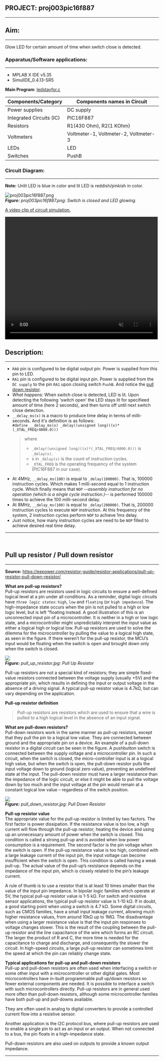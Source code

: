 <!-- README.md file for proj003pic16f887 -->

## PROJECT: proj003pic16f887
---


## Aim:
---
Glow LED for certain amount of time when switch close is detected.


### Apparatus/Software applications: 
---
- MPLAB X IDE v5.35
- SimulIDE_0.4.13-SR5

**Main Program**: [ledstayfor.c](proj003pic16f887.X/ledstayfor.c)

<object data="proj003pic16f887.X/ledstayfor.c" type="text/c" width="600"></object>

|Components/Category|Components names in Circuit|
|---|---|
|Power supplies|DC supply|
|Integrated Circuits (IC)|PIC16F887|
|Resistors|R1(430 Ohm), R2(1 KOhm)|
|Voltmeters|Voltmeter-1, Voltmeter-2, Voltmeter-3|
|LEDs|LED|
|Switches|PushB|

### Circuit Diagram: 
---
**Note:** Unlit LED is blue in color and lit LED is reddish/pinkish in color.  

![proj003pic16f887.png](proj003pic16f887.png "proj003pic16f887.png")  
<i>**Figure:** proj003pic16f887.png: Switch is closed and LED glowing.</i>

[A video clip of circuit simulation.](proj003pic16f887.mp4
)

<video src="proj003pic16f887.mp4" type="video/mp4" controls muted width="500" height="400">Video tag not supported</video>  <!--atributes: autoplay loop -->

## Description: 
---
- `RA0` pin is configured to be digital output pin. Power is supplied from this pin to LED.
- `RA1` pin is configured to be digital input pin. Power is supplied from the `DC supply` to the pin `RA1` upon closing switch `PushB`. And notice the <a href="#PD" title="Brief on Pull up/Pull down resistors is below">pull down resistor</a>.
- *What happens:* When switch close is detected, LED is lit. Upon detecting the following 'switch open' the LED stays lit for specifieed amount of time (here 2 seconds), and then turns off until next switch close detection.
- `__delay_ms(x)` is a macro to produce time delay in terms of milli-seconds. And it's definition is as follows:  
`#define __delay_ms(x) _delay((unsigned long)((x)*(_XTAL_FREQ/4000.0)))`  
    > where 
    > - `_delay((unsigned long)((x)*(_XTAL_FREQ/4000.0)))` is `_delay(x)`.  
    > - x in `_delay(x)` is the count of instruction cycles.  
    > - `_XTAL_FREQ` is the operating frequency of the system (PIC16F887 in our case).
* At 4MHz, `__delay_ms(100)` is equal to `_delay(100000)`. That is, 100000 instruction cycles. Which makes 1 milli-second equal to 1 instruction cycle. Which finally means that `NOP` _--assembly instruction for no operation (which is a single cycle instruction.)--_ is performed 100000 times to achieve the 100 milli-second delay.  
* At 8MHz, `__delay_ms(100)` is equal to `_delay(200000)`. That is, 200000 instruction cycles to execute `NOP` instruction. At this frequency of the system, 2 instruction cycles perform `NOP` to achieve 1ms delay.  
* Just notice, how many instruction cycles are need to be `NOP` filled to achieve desired real time delay.

---
<br id="PD">  <!--br tag is just line-break tag in html-->

## Pull up resistor / Pull down resistor
---
**Source:** <https://eepower.com/resistor-guide/resistor-applications/pull-up-resistor-pull-down-resistor/>  

**What are pull-up resistors?**  
Pull-up resistors are resistors used in logic circuits to ensure a well-defined logical level at a pin under all conditions. As a reminder, digital logic circuits have _`three logic states`_: `high`, `low` and `floating` (or `high impedance`). The high-impedance state occurs when the pin is not pulled to a high or low logic level, but is left “floating instead. A good illustration of this is an unconnected input pin of a microcontroller. It is neither in a high or low logic state, and a microcontroller might unpredictably interpret the input value as either a logical high or logical low. Pull-up resistors are used to solve the dilemma for the microcontroller by pulling the value to a logical high state, as seen in the figure. If there weren’t for the pull-up resistor, the MCU’s input would be floating when the switch is open and brought down only when the switch is closed.  

![](pull_up_resistor.jpg)  
<i>**Figure:** pull_up_resistor.jpg: Pull Up Resistor</i>

Pull-up resistors are not a special kind of resistors; they are simple fixed-value resistors connected between the voltage supply (usually +5V) and the appropriate pin, which results in defining the input or output voltage in the absence of a driving signal. A typical pull-up resistor value is 4.7kΩ, but can vary depending on the application.

**Pull-up resistor definition**
>Pull-up resistors are resistors which are used to ensure that a wire is pulled to a high logical level in the absence of an input signal.

**What are pull-down resistors?**  
Pull-down resistors work in the same manner as pull-up resistors, except that they pull the pin to a logical low value. They are connected between ground and the appropriate pin on a device. An example of a pull-down resistor in a digital circuit can be seen in the figure. A pushbutton switch is connected between the supply voltage and a microcontroller pin. In such a circuit, when the switch is closed, the micro-controller input is at a logical high value, but when the switch is open, the pull-down resistor pulls the input voltage down to ground (logical zero value), preventing an undefined state at the input. The pull-down resistor must have a larger resistance than the impedance of the logic circuit, or else it might be able to pull the voltage down by too much and the input voltage at the pin would remain at a constant logical low value – regardless of the switch position.

![](pull_down_resistor.jpg)  
<i>**Figure:** pull_down_resistor.jpg: Pull Down Resistor</i>

**Pull-up resistor value**  
The appropriate value for the pull-up resistor is limited by two factors. The first factor is power dissipation. If the resistance value is too low, a high current will flow through the pull-up resistor, heating the device and using up an unnecessary amount of power when the switch is closed. This condition is called a strong pull-up and is avoided when low power consumption is a requirement. The second factor is the pin voltage when the switch is open. If the pull-up resistance value is too high, combined with a large leakage current of the input pin, the input voltage can become insufficient when the switch is open. This condition is called having a weak pull-up. The actual value of the pull-up’s resistance depends on the impedance of the input pin, which is closely related to the pin’s leakage current.

A rule of thumb is to use a resistor that is at least 10 times smaller than the value of the input pin impedance. In bipolar logic families which operate at 5V, the typical pull-up resistor value is 1-5 kΩ. For switch and resistive sensor applications, the typical pull-up resistor value is 1-10 kΩ. If in doubt, a good starting point when using a switch is 4.7 kΩ. Some digital circuits, such as CMOS families, have a small input leakage current, allowing much higher resistance values, from around 10kΩ up to 1MΩ. The disadvantage when using a larger resistance value is that the input pin responses to voltage changes slower. This is the result of the coupling between the pull-up resistor and the line capacitance of the wire which forms an RC circuit. The larger the product of R and C, the more time is needed for the capacitance to charge and discharge, and consequently the slower the circuit. In high-speed circuits, a large pull-up resistor can sometimes limit the speed at which the pin can reliably change state.

**Typical applications for pull-up and pull-down resistors**  
Pull-up and pull-down resistors are often used when interfacing a switch or some other input with a microcontroller or other digital gates. Most microcontrollers have in-built programmable pull up/down resistors so fewer external components are needed. It is possible to interface a switch with such microcontrollers directly. Pull-up resistors are in general used more often than pull-down resistors, although some microcontroller families have both pull-up and pull-downs available.

They are often used in analog to digital converters to provide a controlled current flow into a resistive sensor.

Another application is the I2C protocol bus, where pull-up resistors are used to enable a single pin to act as an input or an output. When not connected to a bus, the pin floats in a high-impedance state.

Pull-down resistors are also used on outputs to provide a known output impedance.

---